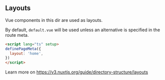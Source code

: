 ## Layouts

Vue components in this dir are used as layouts.

By default, `default.vue` will be used unless an alternative is specified in the route meta.

```html
<script lang="ts" setup>
definePageMeta({
  layout: 'home',
})
</script>
```

Learn more on https://v3.nuxtjs.org/guide/directory-structure/layouts